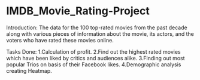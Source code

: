 # IMDB_Movie_Rating-Project

Introduction: The data for the 100 top-rated movies from the past decade along with various pieces of information about the movie, its actors, and the voters who have rated these movies online.

Tasks Done: 1.Calculation of profit. 2.Find out the highest rated movies which have been liked by critics and audiences alike. 3.Finding out most popular Trios on basis of their Facebook likes. 4.Demographic analysis creating Heatmap.
